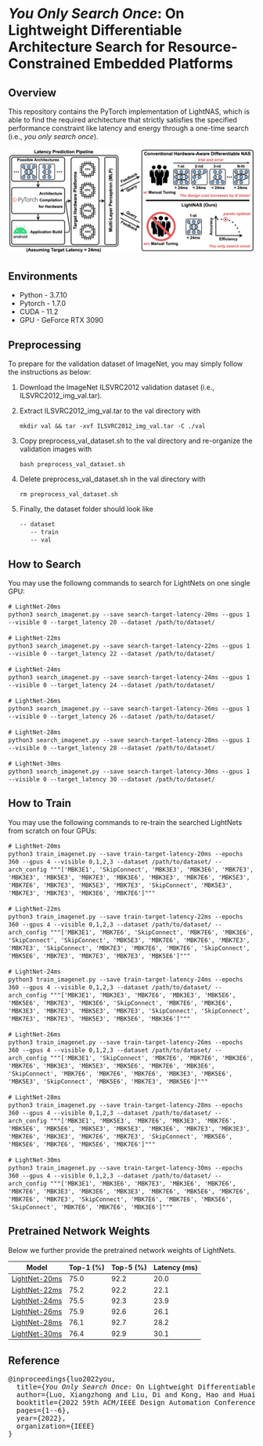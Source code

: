 # *You Only Search Once*: On Lightweight Differentiable Architecture Search for Resource-Constrained Embedded Platforms

## Overview
This repository contains the PyTorch implementation of LightNAS, which is able to find the required architecture that strictly satisfies the specified performance constraint like latency and energy through a one-time search (i.e., *you only search once*). 
<center>
<img src="./figures/overview.png" width="900"/>
</center>

## Environments
* Python - 3.7.10
* Pytorch - 1.7.0 
* CUDA - 11.2
* GPU - GeForce RTX 3090

## Preprocessing
To prepare for the validation dataset of ImageNet, you may simply follow the instructions as below:

1. Download the ImageNet ILSVRC2012 validation dataset (i.e., ILSVRC2012_img_val.tar).

2. Extract ILSVRC2012_img_val.tar to the val directory with
   ```
   mkdir val && tar -xvf ILSVRC2012_img_val.tar -C ./val
   ```

3. Copy preprocess_val_dataset.sh to the val directory and re-organize the validation images with
   ```
   bash preprocess_val_dataset.sh
   ```
   
4. Delete preprocess_val_dataset.sh in the val directory with
   ```
   rm preprocess_val_dataset.sh
   ```

5. Finally, the dataset folder should look like
   ```
   -- dataset
      -- train
      -- val
   ```

## How to Search
You may use the followng commands to search for LightNets on one single GPU:
```
# LightNet-20ms
python3 search_imagenet.py --save search-target-latency-20ms --gpus 1 --visible 0 --target_latency 20 --dataset /path/to/dataset/

# LightNet-22ms
python3 search_imagenet.py --save search-target-latency-22ms --gpus 1 --visible 0 --target_latency 22 --dataset /path/to/dataset/

# LightNet-24ms
python3 search_imagenet.py --save search-target-latency-24ms --gpus 1 --visible 0 --target_latency 24 --dataset /path/to/dataset/

# LightNet-26ms
python3 search_imagenet.py --save search-target-latency-26ms --gpus 1 --visible 0 --target_latency 26 --dataset /path/to/dataset/

# LightNet-28ms
python3 search_imagenet.py --save search-target-latency-28ms --gpus 1 --visible 0 --target_latency 28 --dataset /path/to/dataset/

# LightNet-30ms
python3 search_imagenet.py --save search-target-latency-30ms --gpus 1 --visible 0 --target_latency 30 --dataset /path/to/dataset/
```

## How to Train
You may use the following commands to re-train the searched LightNets from scratch on four GPUs:
```
# LightNet-20ms
python3 train_imagenet.py --save train-target-latency-20ms --epochs 360 --gpus 4 --visible 0,1,2,3 --dataset /path/to/dataset/ --arch_config """['MBK3E1', 'SkipConnect', 'MBK3E3', 'MBK3E6', 'MBK7E3', 'MBK3E3', 'MBK5E3', 'MBK7E3', 'MBK3E6', 'MBK3E3', 'MBK7E6', 'MBK5E3', 'MBK7E6', 'MBK7E3', 'MBK5E3', 'MBK7E3', 'SkipConnect', 'MBK5E3', 'MBK7E3', 'MBK7E3', 'MBK3E6', 'MBK7E6']"""

# LightNet-22ms
python3 train_imagenet.py --save train-target-latency-22ms --epochs 360 --gpus 4 --visible 0,1,2,3 --dataset /path/to/dataset/ --arch_config """['MBK3E1', 'MBK7E6', 'SkipConnect', 'MBK7E6', 'MBK3E6', 'SkipConnect', 'SkipConnect', 'MBK5E3', 'MBK7E6', 'MBK7E6', 'MBK7E3', 'MBK7E3', 'SkipConnect', 'MBK7E3', 'MBK7E6', 'MBK7E6', 'SkipConnect', 'MBK5E6', 'MBK7E3', 'MBK7E3', 'MBK7E3', 'MBK5E6']"""

# LightNet-24ms
python3 train_imagenet.py --save train-target-latency-24ms --epochs 360 --gpus 4 --visible 0,1,2,3 --dataset /path/to/dataset/ --arch_config """['MBK3E1', 'MBK3E3', 'MBK7E6', 'MBK3E3', 'MBK5E6', 'MBK5E6', 'MBK7E3', 'MBK3E6', 'SkipConnect', 'MBK7E6', 'MBK3E6', 'MBK3E3', 'MBK7E3', 'MBK5E3', 'MBK7E3', 'SkipConnect', 'SkipConnect', 'MBK7E3', 'MBK7E3', 'MBK5E3', 'MBK5E6', 'MBK3E6']"""

# LightNet-26ms
python3 train_imagenet.py --save train-target-latency-26ms --epochs 360 --gpus 4 --visible 0,1,2,3 --dataset /path/to/dataset/ --arch_config """['MBK3E1', 'SkipConnect', 'MBK7E6', 'MBK7E6', 'MBK3E6', 'MBK7E6', 'MBK3E3', 'MBK5E3', 'MBK5E6', 'MBK7E6', 'MBK3E6', 'SkipConnect', 'MBK7E6', 'MBK7E6', 'MBK7E6', 'MBK3E3', 'MBK5E6', 'MBK5E3', 'SkipConnect', 'MBK5E6', 'MBK7E3', 'MBK5E6']"""

# LightNet-28ms
python3 train_imagenet.py --save train-target-latency-28ms --epochs 360 --gpus 4 --visible 0,1,2,3 --dataset /path/to/dataset/ --arch_config """['MBK3E1', 'MBK5E3', 'MBK7E6', 'MBK3E3', 'MBK7E6', 'MBK5E6', 'MBK5E6', 'MBK5E3', 'MBK5E3', 'MBK3E6', 'MBK7E3', 'MBK3E3', 'MBK7E6', 'MBK3E3', 'MBK7E6', 'MBK7E3', 'SkipConnect', 'MBK5E6', 'MBK5E6', 'MBK7E6', 'MBK5E6', 'MBK7E6']"""

# LightNet-30ms
python3 train_imagenet.py --save train-target-latency-30ms --epochs 360 --gpus 4 --visible 0,1,2,3 --dataset /path/to/dataset/ --arch_config """['MBK3E1', 'MBK3E6', 'MBK7E3', 'MBK3E6', 'MBK7E6', 'MBK7E6', 'MBK3E3', 'MBK3E6', 'MBK3E3', 'MBK7E6', 'MBK5E6', 'MBK7E6', 'MBK7E6', 'MBK7E3', 'SkipConnect', 'MBK7E6', 'MBK7E6', 'MBK5E6', 'SkipConnect', 'MBK7E6', 'MBK7E6', 'MBK3E6']"""
```

## Pretrained Network Weights
Below we further provide the pretrained network weights of LightNets.

| Model                | Top-1 (%) | Top-5 (%) | Latency (ms) |  
|----------------------|-------|---------|---------| 
| [LightNet-20ms](https://drive.google.com/drive/folders/1f9zLDfee9nuC8pH_21JCd-pK1xeHUYEF) | 75.0  | 92.2  | 20.0   | 
| [LightNet-22ms](https://drive.google.com/drive/folders/1f9zLDfee9nuC8pH_21JCd-pK1xeHUYEF) | 75.2  | 92.2  | 22.1   | 
| [LightNet-24ms](https://drive.google.com/drive/folders/1f9zLDfee9nuC8pH_21JCd-pK1xeHUYEF) | 75.5  | 92.3  | 23.9   | 
| [LightNet-26ms](https://drive.google.com/drive/folders/1f9zLDfee9nuC8pH_21JCd-pK1xeHUYEF) | 75.9  | 92.6  | 26.1   | 
| [LightNet-28ms](https://drive.google.com/drive/folders/1f9zLDfee9nuC8pH_21JCd-pK1xeHUYEF) | 76.1  | 92.7  | 28.2   | 
| [LightNet-30ms](https://drive.google.com/drive/folders/1f9zLDfee9nuC8pH_21JCd-pK1xeHUYEF) | 76.4  | 92.9  | 30.1   | 


## Reference
<pre>
@inproceedings{luo2022you,
  title={<em>You Only Search Once</em>: On Lightweight Differentiable Architecture Search for Resource-Constrained Platforms},
  author={Luo, Xiangzhong and Liu, Di and Kong, Hao and Huai, Shuo and Chen, Hui and Liu, Weichen},
  booktitle={2022 59th ACM/IEEE Design Automation Conference (DAC)},  
  pages={1--6},
  year={2022},
  organization={IEEE}
}
</pre>


